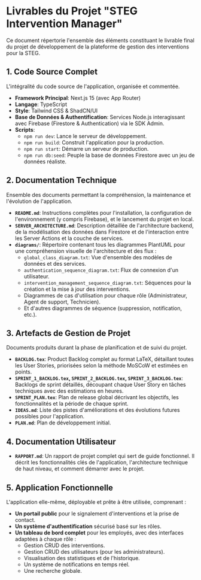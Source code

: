 # Livrables du Projet "STEG Intervention Manager"

Ce document répertorie l'ensemble des éléments constituant le livrable final du projet de développement de la plateforme de gestion des interventions pour la STEG.

## 1. Code Source Complet

L'intégralité du code source de l'application, organisée et commentée.

-   **Framework Principal**: Next.js 15 (avec App Router)
-   **Langage**: TypeScript
-   **Style**: Tailwind CSS & ShadCN/UI
-   **Base de Données & Authentification**: Services Node.js interagissant avec Firebase (Firestore & Authentication) via le SDK Admin.
-   **Scripts**:
    -   `npm run dev`: Lance le serveur de développement.
    -   `npm run build`: Construit l'application pour la production.
    -   `npm run start`: Démarre un serveur de production.
    -   `npm run db:seed`: Peuple la base de données Firestore avec un jeu de données réaliste.

## 2. Documentation Technique

Ensemble des documents permettant la compréhension, la maintenance et l'évolution de l'application.

-   **`README.md`**: Instructions complètes pour l'installation, la configuration de l'environnement (y compris Firebase), et le lancement du projet en local.
-   **`SERVER_ARCHITECTURE.md`**: Description détaillée de l'architecture backend, de la modélisation des données dans Firestore et de l'interaction entre les Server Actions et la couche de services.
-   **`diagrams/`**: Répertoire contenant tous les diagrammes PlantUML pour une compréhension visuelle de l'architecture et des flux :
    -   `global_class_diagram.txt`: Vue d'ensemble des modèles de données et des services.
    -   `authentication_sequence_diagram.txt`: Flux de connexion d'un utilisateur.
    -   `intervention_management_sequence_diagram.txt`: Séquences pour la création et la mise à jour des interventions.
    -   Diagrammes de cas d'utilisation pour chaque rôle (Administrateur, Agent de support, Technicien).
    -   Et d'autres diagrammes de séquence (suppression, notification, etc.).

## 3. Artefacts de Gestion de Projet

Documents produits durant la phase de planification et de suivi du projet.

-   **`BACKLOG.tex`**: Product Backlog complet au format LaTeX, détaillant toutes les User Stories, priorisées selon la méthode MoSCoW et estimées en points.
-   **`SPRINT_1_BACKLOG.tex`, `SPRINT_2_BACKLOG.tex`, `SPRINT_3_BACKLOG.tex`**: Backlogs de sprint détaillés, découpant chaque User Story en tâches techniques avec des estimations en heures.
-   **`SPRINT_PLAN.tex`**: Plan de release global décrivant les objectifs, les fonctionnalités et la période de chaque sprint.
-   **`IDEAS.md`**: Liste des pistes d'améliorations et des évolutions futures possibles pour l'application.
-   **`PLAN.md`**: Plan de développement initial.

## 4. Documentation Utilisateur

-   **`RAPPORT.md`**: Un rapport de projet complet qui sert de guide fonctionnel. Il décrit les fonctionnalités clés de l'application, l'architecture technique de haut niveau, et comment démarrer avec le projet.

## 5. Application Fonctionnelle

L'application elle-même, déployable et prête à être utilisée, comprenant :

-   **Un portail public** pour le signalement d'interventions et la prise de contact.
-   **Un système d'authentification** sécurisé basé sur les rôles.
-   **Un tableau de bord complet** pour les employés, avec des interfaces adaptées à chaque rôle :
    -   Gestion CRUD des interventions.
    -   Gestion CRUD des utilisateurs (pour les administrateurs).
    -   Visualisation des statistiques et de l'historique.
    -   Un système de notifications en temps réel.
    -   Une recherche globale.
